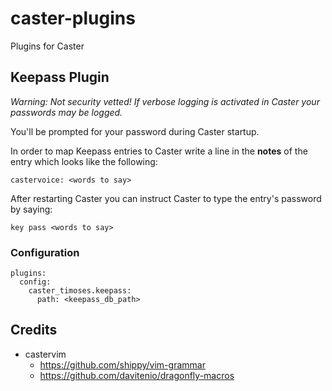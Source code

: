 # caster-plugins
Plugins for Caster

## Keepass Plugin

*Warning: Not security vetted! If verbose logging is activated in Caster your passwords may be logged.*

You'll be prompted for your password during Caster startup.

In order to map Keepass entries to Caster write a line in the **notes** of the entry which looks like the following:
```
castervoice: <words to say>
```

After restarting Caster you can instruct Caster to type the entry's password by saying:
```
key pass <words to say>
```

### Configuration

```
plugins:
  config:
    caster_timoses.keepass:
      path: <keepass_db_path>
```


## Credits

* castervim
    * https://github.com/shippy/vim-grammar
    * https://github.com/davitenio/dragonfly-macros
